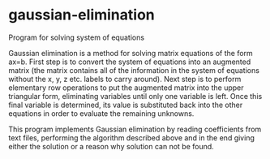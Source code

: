 # gaussian-elimination
Program for solving system of equations

Gaussian elimination is a method for solving matrix equations of the form ax=b. 
First step is to convert the system of equations into an augmented matrix (the matrix contains all of the information in the system of equations without the x, y, z etc. labels to carry around).
Next step is to perform elementary row operations to put the augmented matrix into the upper triangular form, eliminating variables until only one variable is left.
Once this final variable is determined, its value is substituted back into the other equations in order to evaluate the remaining unknowns.

This program implements Gaussian elimination by reading coefficients from text files, performing the algorithm described above and in the end giving either the solution or a reason why solution can not be found.
